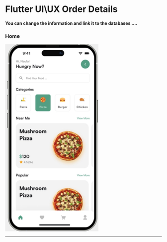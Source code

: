  <h1> Flutter UI\UX Order Details</h1>  
 
 
<h4> You can change the information and link it to the databases ....</h4>


<h3>Home</h3> 



<img src="https://github.com/abenkoula71/Day2_Home_Food_Flutter/blob/main/Screenshot%202023-03-23%20232015.png" width="300" /> 


<hr>




